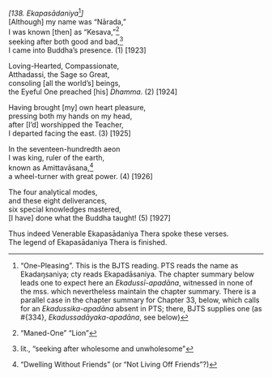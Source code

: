 *\[138. Ekapasādaniya*[^1]*\]*  
\[Although\] my name was “Nārada,”  
I was known \[then\] as “Kesava,”[^2]  
seeking after both good and bad,[^3]  
I came into Buddha’s presence. (1) \[1923\]

Loving-Hearted, Compassionate,  
Atthadassi, the Sage so Great,  
consoling \[all the world’s\] beings,  
the Eyeful One preached \[his\] *Dhamma*. (2) \[1924\]

Having brought \[my\] own heart pleasure,  
pressing both my hands on my head,  
after \[I’d\] worshipped the Teacher,  
I departed facing the east. (3) \[1925\]

In the seventeen-hundredth aeon  
I was king, ruler of the earth,  
known as Amittavāsana,[^4]  
a wheel-turner with great power. (4) \[1926\]

The four analytical modes,  
and these eight deliverances,  
six special knowledges mastered,  
\[I have\] done what the Buddha taught! (5) \[1927\]

Thus indeed Venerable Ekapasādaniya Thera spoke these verses.  
The legend of Ekapasādaniya Thera is finished.  
[^1]: “One-Pleasing”. This is the BJTS reading. PTS reads the name as
    Ekadaŋsaniya; cty reads Ekapadāsaniya. The chapter summary below
    leads one to expect here an *Ekadussī-apadāna*, witnessed in none of
    the mss. which nevertheless maintain the chapter summary. There is a
    parallel case in the chapter summary for Chapter 33, below, which
    calls for an *Ekadussika-apadāna* absent in PTS; there, BJTS
    supplies one (as \#{334}, *Ekadussadāyaka-apadāna*, see below)  
[^2]: “Maned-One” “Lion”  
[^3]: lit., “seeking after wholesome and unwholesome”  
[^4]: “Dwelling Without Friends” (or “Not Living Off Friends”?)
